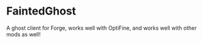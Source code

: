 # FaintedGhost
A ghost client for Forge, works well with OptiFine, and works well with other mods as well!

